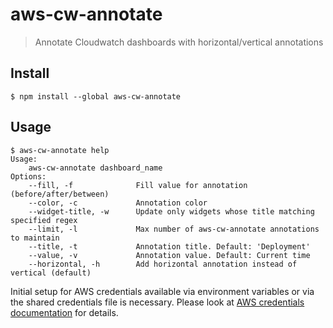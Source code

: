 # aws-cw-annotate

> Annotate Cloudwatch dashboards with horizontal/vertical annotations

## Install 
```
$ npm install --global aws-cw-annotate
```

## Usage
```
$ aws-cw-annotate help
Usage:
    aws-cw-annotate dashboard_name
Options:
    --fill, -f              Fill value for annotation (before/after/between)
    --color, -c             Annotation color
    --widget-title, -w      Update only widgets whose title matching specified regex
    --limit, -l             Max number of aws-cw-annotate annotations to maintain
    --title, -t             Annotation title. Default: 'Deployment'
    --value, -v             Annotation value. Default: Current time
    --horizontal, -h        Add horizontal annotation instead of vertical (default)
```

Initial setup for AWS credentials available via environment variables or via the shared credentials file is necessary. Please look at [AWS credentials documentation](https://docs.aws.amazon.com/sdk-for-javascript/v2/developer-guide/setting-credentials-node.html) for details.